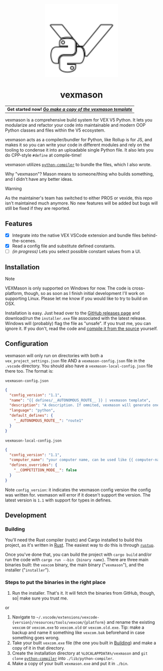<div align="center">
      <img src="./assets/vexmason-logo-outlined.svg" alt="vexmason logo" width="240" height="240" />
</div>
<h1 align="center">vexmason</h1>

<table align="center">
      <tr>
            <td>
                  <b>
                        Get started now!
                        <i><a href="https://github.com/zabackary/vexmason-template">
                              Go make a copy of the vexmason template
                        </a></i>
                  </b>
            </td>
      </tr>
</table>

vexmason is a comprehensive build system for VEX V5 Python. It lets you
modularize and refactor your code into maintainable and modern OOP Python
classes and files within the V5 ecosystem.

vexmason acts as a compiler/bundler for Python, like Rollup is for JS, and makes
it so you can write your code in different modules and rely on the tooling to
condense it into an uploadable single Python file. It also lets you do CPP-style
`#define` at compile-time!

vexmason utilizes
[`python-compiler`](https://github.com/zabackary/python-compiler) to bundle the
files, which I also wrote.

Why "vexmason"? Mason means to someone/thing who builds something, and I didn't
have any better ideas.

> [!WARNING]
>
> As the maintainer's team has switched to either PROS or vexide, this repo isn't
> maintained much anymore. No new features will be added but bugs will still be
> fixed if they are reported.

## Features

- [x] Integrate into the native VEX VSCode extension and bundle files behind-
      the-scenes.
- [x] Read a config file and substitute defined constants.
- [ ] _(in progress)_ Lets you select possible constant values from a UI.

## Installation

> [!NOTE]
>
> VEXMason is only supported on Windows for now. The code is cross-platform,
> though, so as soon as I finish initial development I'll work on supporting
> Linux. Please let me know if you would like to try to build on OSX.

Installation is easy. Just head over to the
[GitHub releases page](https://github.com/zabackary/vexmason/releases/) and
download/run the `installer.exe` file associated with the latest release.
Windows will (probably) flag the file as "unsafe". If you trust me, you can
ignore it. If you don't, read the code and
[compile it from the source](#Development) yourself.

## Configuration

vexmason will only run on directories with both a `vex_project_settings.json`
file AND a `vexmason-config.json` file in the `.vscode` directory. You should
also have a `vexmason-local-config.json` file there too. The format is:

`vexmason-config.json`

```json
{
  "config_version": "1.1",
  "name": "{{ defines/__AUTONOMOUS_ROUTE__ }} | vexmason template",
  "description": "A description. If ommited, vexmason will generate one for you.",
  "language": "python",
  "default_defines": {
    "__AUTONOMOUS_ROUTE__": "route1"
  }
}
```

`vexmason-local-config.json`

```json
{
  "config_version": "1.1",
  "computer_name": "your computer name, can be used like {{ computer-name }} in `name` and `description` fields",
  "defines_overrides": {
    "__COMPETITION_MODE__": false
  }
}
```

Note `config_version`: it indicates the vexmason config version the config was
written for. vexmason will error if it doesn't support the version. The latest
version is `1.1` with support for types in defines.

## Development

### Building

You'll need the Rust compiler (rustc) and Cargo installed to build this project,
as it's written in [Rust](https://www.rust-lang.org/). The easiest way to do
this is through [`rustup`](https://rustup.rs/).

Once you've done that, you can build the project with `cargo build` and/or run
the code with `cargo run --bin {binary name}`. There are three main binaries
built: the `vexcom` binary, the main binary ("`vexmason`"), and the installer
("`installer`").

### Steps to put the binaries in the right place

1. Run the installer. That's it. It will fetch the binaries from GitHub, though,
   so| make sure you trust me.

or

1. Navigate to
   `~/.vscode/extensions/vexcode-{version}/resources/tools/vexcom/{platform}`
   and rename the existing `vexcom` or `vexcom.exe` to `vexcom.old` or
   `vexcom.old.exe`. Tip: make a backup and name it something like `vexcom.bak`
   beforehand in case something goes wrong.
2. Take your built `vexcom.exe` file (the one you built in
   [Building](#Building)) and make a copy of it in that directory.
3. Create the installation directory at `%LOCALAPPDATA%/vexmason` and
   `git clone` [`python-compiler`](https://github.com/zabackary/python-compiler)
   into `./lib/python-compiler`.
4. Make a copy of your built `vexmason.exe` and put it in `./bin`.
